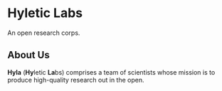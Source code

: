 # Hyletic Labs

An open research corps.

## About Us

**Hyla** (**Hy**letic **La**bs) comprises a team of scientists whose mission is to produce high-quality research
out in the open.